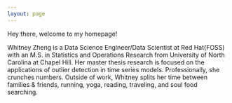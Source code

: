 ```yaml
---
layout: page
---
```


Hey there, welcome to my homepage!

Whitney Zheng is a Data Science Engineer/Data Scientist at Red Hat(FOSS) with an M.S. in Statistics and Operations Research from University of North Carolina at Chapel Hill. Her master thesis research is focused on the applications of outlier detection in time series models. Professionally, she crunches numbers. Outside of work, Whitney splits her time between families & friends, running, yoga, reading, traveling, and soul food searching. 